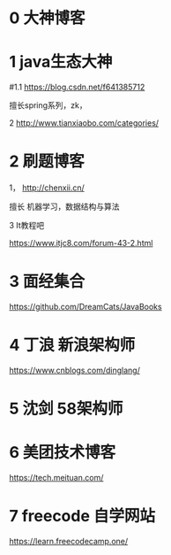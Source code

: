 # 0 大神博客

# 1 java生态大神 



#1.1 https://blog.csdn.net/f641385712

擅长spring系列，zk， 

2  http://www.tianxiaobo.com/categories/ 

# 2 刷题博客

1， http://chenxii.cn/ 

擅长 机器学习，数据结构与算法

3 It教程吧

 https://www.itjc8.com/forum-43-2.html 

# 3  面经集合

 https://github.com/DreamCats/JavaBooks 

# 4 丁浪 新浪架构师

 https://www.cnblogs.com/dinglang/ 

# 5 沈剑  58架构师

# 6 美团技术博客

 https://tech.meituan.com/ 

# 7 freecode 自学网站



 https://learn.freecodecamp.one/ 
